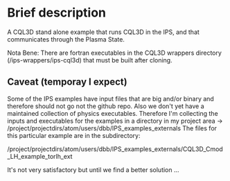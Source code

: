 # Brief description
A CQL3D stand alone example that runs CQL3D in the IPS, and that communicates through the
Plasma State. 

Nota Bene:  There are fortran executables in the CQL3D wrappers directory (/ips-wrappers/ips-cql3d)
that must be built after cloning.


##  Caveat (temporay I expect)
Some of the IPS examples have input files that are big and/or binary and therefore should 
not go not the github repo.  Also we don't yet have a maintained collection of physics 
executables.  Therefore I'm collecting the inputs and executables for the examples in a
directory in my project area -> /project/projectdirs/atom/users/dbb/IPS_examples_externals
The files for this particular example are in the subdirectory:

/project/projectdirs/atom/users/dbb/IPS_examples_externals/CQL3D_Cmod_LH_example_torlh_ext

It's not very satisfactory but until we find a better solution ...
